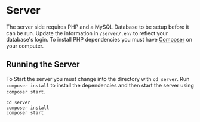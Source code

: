 # Server

The server side requires PHP and a MySQL Database to be setup before it can be run. Update the information in `/server/.env` to reflect your database's login. To install PHP dependencies you must have [Composer](https://getcomposer.org/) on your computer.

## Running the Server

To Start the server you must change into the directory with `cd server`. Run `composer install` to install the dependencies and then start the server using `composer start`.

```text
cd server
composer install
composer start
```

